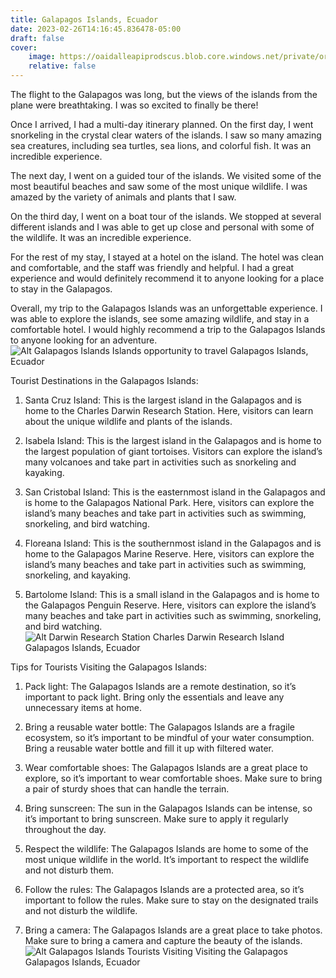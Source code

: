 ```yaml
---
title: Galapagos Islands, Ecuador
date: 2023-02-26T14:16:45.836478-05:00
draft: false
cover:
    image: https://oaidalleapiprodscus.blob.core.windows.net/private/org-w7nZwX5eRwv90pnr5RaNawZL/user-E0uxXOXb7QFbFzGC6LGbif7f/img-5zkGpHYNGA8ffED4pjT7j5R1.png?st=2023-02-26T18%3A15%3A59Z&se=2023-02-26T20%3A15%3A59Z&sp=r&sv=2021-08-06&sr=b&rscd=inline&rsct=image/png&skoid=6aaadede-4fb3-4698-a8f6-684d7786b067&sktid=a48cca56-e6da-484e-a814-9c849652bcb3&skt=2023-02-26T09%3A22%3A43Z&ske=2023-02-27T09%3A22%3A43Z&sks=b&skv=2021-08-06&sig=FKYyE/T2Fw%2Bz7OTA93zk20tC5hfbUzYbaHt/Ab4zr4M%3D
    relative: false
---
```


The flight to the Galapagos was long, but the views of the islands from the plane were breathtaking. I was so excited to finally be there!

Once I arrived, I had a multi-day itinerary planned. On the first day, I went snorkeling in the crystal clear waters of the islands. I saw so many amazing sea creatures, including sea turtles, sea lions, and colorful fish. It was an incredible experience.

The next day, I went on a guided tour of the islands. We visited some of the most beautiful beaches and saw some of the most unique wildlife. I was amazed by the variety of animals and plants that I saw.

On the third day, I went on a boat tour of the islands. We stopped at several different islands and I was able to get up close and personal with some of the wildlife. It was an incredible experience.

For the rest of my stay, I stayed at a hotel on the island. The hotel was clean and comfortable, and the staff was friendly and helpful. I had a great experience and would definitely recommend it to anyone looking for a place to stay in the Galapagos.

Overall, my trip to the Galapagos Islands was an unforgettable experience. I was able to explore the islands, see some amazing wildlife, and stay in a comfortable hotel. I would highly recommend a trip to the Galapagos Islands to anyone looking for an adventure.![Alt Galapagos Islands Islands opportunity to travel Galapagos Islands, Ecuador](https://oaidalleapiprodscus.blob.core.windows.net/private/org-w7nZwX5eRwv90pnr5RaNawZL/user-E0uxXOXb7QFbFzGC6LGbif7f/img-LsZnrCbiPcraKBb2NjJjNDTo.png?st=2023-02-26T18%3A16%3A06Z&se=2023-02-26T20%3A16%3A06Z&sp=r&sv=2021-08-06&sr=b&rscd=inline&rsct=image/png&skoid=6aaadede-4fb3-4698-a8f6-684d7786b067&sktid=a48cca56-e6da-484e-a814-9c849652bcb3&skt=2023-02-26T11%3A07%3A40Z&ske=2023-02-27T11%3A07%3A40Z&sks=b&skv=2021-08-06&sig=zwe5OTl5%2BF1Sr30Zq1dTSJbJ9Pooy/kLUhKKRRJzDbA%3D)

Tourist Destinations in the Galapagos Islands:

1. Santa Cruz Island: This is the largest island in the Galapagos and is home to the Charles Darwin Research Station. Here, visitors can learn about the unique wildlife and plants of the islands.

2. Isabela Island: This is the largest island in the Galapagos and is home to the largest population of giant tortoises. Visitors can explore the island’s many volcanoes and take part in activities such as snorkeling and kayaking.

3. San Cristobal Island: This is the easternmost island in the Galapagos and is home to the Galapagos National Park. Here, visitors can explore the island’s many beaches and take part in activities such as swimming, snorkeling, and bird watching.

4. Floreana Island: This is the southernmost island in the Galapagos and is home to the Galapagos Marine Reserve. Here, visitors can explore the island’s many beaches and take part in activities such as swimming, snorkeling, and kayaking.

5. Bartolome Island: This is a small island in the Galapagos and is home to the Galapagos Penguin Reserve. Here, visitors can explore the island’s many beaches and take part in activities such as swimming, snorkeling, and bird watching.![Alt Darwin Research Station Charles Darwin Research Island Galapagos Islands, Ecuador](https://oaidalleapiprodscus.blob.core.windows.net/private/org-w7nZwX5eRwv90pnr5RaNawZL/user-E0uxXOXb7QFbFzGC6LGbif7f/img-qWD9PXi4WpjSq9fbaCpUZMQn.png?st=2023-02-26T18%3A16%3A25Z&se=2023-02-26T20%3A16%3A25Z&sp=r&sv=2021-08-06&sr=b&rscd=inline&rsct=image/png&skoid=6aaadede-4fb3-4698-a8f6-684d7786b067&sktid=a48cca56-e6da-484e-a814-9c849652bcb3&skt=2023-02-26T11%3A08%3A01Z&ske=2023-02-27T11%3A08%3A01Z&sks=b&skv=2021-08-06&sig=0jxMbjZcJOHEXCTeAQzGbgLjdmjrdzSNMqcndlcAYuw%3D)

Tips for Tourists Visiting the Galapagos Islands:

1. Pack light: The Galapagos Islands are a remote destination, so it’s important to pack light. Bring only the essentials and leave any unnecessary items at home.

2. Bring a reusable water bottle: The Galapagos Islands are a fragile ecosystem, so it’s important to be mindful of your water consumption. Bring a reusable water bottle and fill it up with filtered water.

3. Wear comfortable shoes: The Galapagos Islands are a great place to explore, so it’s important to wear comfortable shoes. Make sure to bring a pair of sturdy shoes that can handle the terrain.

4. Bring sunscreen: The sun in the Galapagos Islands can be intense, so it’s important to bring sunscreen. Make sure to apply it regularly throughout the day.

5. Respect the wildlife: The Galapagos Islands are home to some of the most unique wildlife in the world. It’s important to respect the wildlife and not disturb them.

6. Follow the rules: The Galapagos Islands are a protected area, so it’s important to follow the rules. Make sure to stay on the designated trails and not disturb the wildlife.

7. Bring a camera: The Galapagos Islands are a great place to take photos. Make sure to bring a camera and capture the beauty of the islands.![Alt Galapagos Islands Tourists Visiting Visiting the Galapagos Galapagos Islands, Ecuador](https://oaidalleapiprodscus.blob.core.windows.net/private/org-w7nZwX5eRwv90pnr5RaNawZL/user-E0uxXOXb7QFbFzGC6LGbif7f/img-ZoiRRxLiA6ksMm1zVhY3nlrs.png?st=2023-02-26T18%3A16%3A44Z&se=2023-02-26T20%3A16%3A44Z&sp=r&sv=2021-08-06&sr=b&rscd=inline&rsct=image/png&skoid=6aaadede-4fb3-4698-a8f6-684d7786b067&sktid=a48cca56-e6da-484e-a814-9c849652bcb3&skt=2023-02-26T11%3A08%3A59Z&ske=2023-02-27T11%3A08%3A59Z&sks=b&skv=2021-08-06&sig=Oj5NqN7FjNrA4m66aTTtKeaFFm9cETnkFBdrGZbGn2w%3D)
